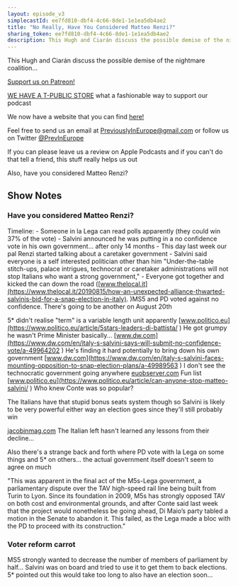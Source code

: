 ```yaml
---
layout: episode_v3
simplecastId: ee7fd810-dbf4-4c66-8de1-1e1ea5db4ae2
title: "No Really, Have You Considered Matteo Renzi?"
sharing_token: ee7fd810-dbf4-4c66-8de1-1e1ea5db4ae2
description: This Hugh and Ciarán discuss the possible demise of the nightmare coalition...
---
```


This Hugh and Ciarán discuss the possible demise of the nightmare coalition...
 
 [Support us on Patreon!][5]

[WE HAVE A T-PUBLIC STORE][1] what a fashionable way to support our podcast

We now have a website that you can find [here!][2]

Feel free to send us an email at [PreviouslyInEurope@gmail.com][3] or follow us on Twitter [@PrevInEurope][4]

If you can please leave us a review on Apple Podcasts and if you can't do that tell a friend, this stuff really helps us out

Also, have you considered Matteo Renzi? 

  [1]:https://www.teepublic.com/user/previneurope
  [2]:http://previouslyineurope.eu/
  [3]:https://previouslyineurope@gmail.com
  [4]: https://twitter.com/PrevInEurope
  [5]: https://www.patreon.com/previouslyineurope

## Show Notes

### Have you considered Matteo Renzi?
Timeline: - Someone in la Lega can read polls apparently (they could win 37% of the vote) - Salvini announced he was putting in a no confidence vote in his own government... after only 14 months - This day last week our pal Renzi started talking about a caretaker government - Salvini said everyone is a self interested politician other than him "Under-the-table stitch-ups, palace intrigues, technocrat or caretaker administrations will not stop Italians who want a strong government," - Everyone got together and kicked the can down the road ([www.thelocal.it](https://www.thelocal.it/20190815/how-an-unexpected-alliance-thwarted-salvinis-bid-for-a-snap-election-in-italy). )MS5 and PD voted against no confidence. There's going to be another on August 20th

5* didn't realise "term" is a variable length unit apparently [www.politico.eu](https://www.politico.eu/article/5stars-leaders-di-battista/
)
He got grumpy he wasn't Prime Minister basically... [www.dw.com](https://www.dw.com/en/italy-s-salvini-says-will-submit-no-confidence-vote/a-49964202
)
He's finding it hard potentially to bring down his own government [www.dw.com](https://www.dw.com/en/italy-s-salvini-faces-mounting-opposition-to-snap-election-plans/a-49989563
)
I don't see the technocratic government going anywhere [euobserver.com](https://euobserver.com/news/145632
)
Fun list [www.politico.eu](https://www.politico.eu/article/can-anyone-stop-matteo-salvini/
)
Who knew Conte was so popular?

The Italians have that stupid bonus seats system though so Salvini is likely to be very powerful either way an election goes since they'll still probably win

[jacobinmag.com](https://jacobinmag.com/2019/08/salvini-lega-m5s-italy/
)
The Italian left hasn't learned any lessons from their decline...

Also there's a strange back and forth where PD vote with la Lega on some things and 5* on others... the actual government itself doesn't seem to agree on much

"This was apparent in the final act of the M5s-Lega government, a parliamentary dispute over the TAV high-speed rail line being built from Turin to Lyon. Since its foundation in 2009, M5s has strongly opposed TAV on both cost and environmental grounds, and after Conte said last week that the project would nonetheless be going ahead, Di Maio’s party tabled a motion in the Senate to abandon it. This failed, as the Lega made a bloc with the PD to proceed with its construction."

### Voter reform carrot

MS5 strongly wanted to decrease the number of members of parliament by half... Salvini was on board and tried to use it to get them to back elections. 5* pointed out this would take too long to also have an election soon...
